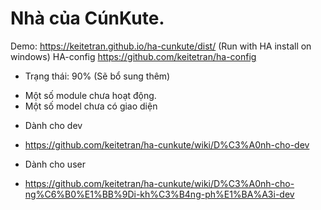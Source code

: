 
# Nhà của CúnKute.

Demo: https://keitetran.github.io/ha-cunkute/dist/ (Run with HA install on windows)
HA-config https://github.com/keitetran/ha-config



* Trạng thái: 90% (Sẽ bổ sung thêm)
- Một số module chưa hoạt động. 
- Một số model chưa có giao diện

* Dành cho dev 
- https://github.com/keitetran/ha-cunkute/wiki/D%C3%A0nh-cho-dev

* Dành cho user 
- https://github.com/keitetran/ha-cunkute/wiki/D%C3%A0nh-cho-ng%C6%B0%E1%BB%9Di-kh%C3%B4ng-ph%E1%BA%A3i-dev
